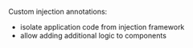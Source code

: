 Custom injection annotations:
* isolate application code from injection framework 
* allow adding additional logic to components
